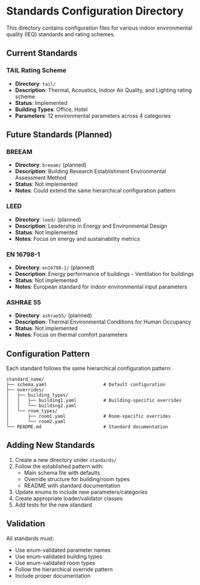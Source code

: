 # Standards Configuration Directory

This directory contains configuration files for various indoor environmental quality (IEQ) standards and rating schemes.

## Current Standards

### TAIL Rating Scheme
- **Directory**: `tail/`
- **Description**: Thermal, Acoustics, Indoor Air Quality, and Lighting rating scheme
- **Status**: Implemented
- **Building Types**: Office, Hotel
- **Parameters**: 12 environmental parameters across 4 categories

## Future Standards (Planned)

### BREEAM
- **Directory**: `breeam/` (planned)
- **Description**: Building Research Establishment Environmental Assessment Method
- **Status**: Not implemented
- **Notes**: Could extend the same hierarchical configuration pattern

### LEED
- **Directory**: `leed/` (planned)  
- **Description**: Leadership in Energy and Environmental Design
- **Status**: Not implemented
- **Notes**: Focus on energy and sustainability metrics

### EN 16798-1
- **Directory**: `en16798-1/` (planned)
- **Description**: Energy performance of buildings - Ventilation for buildings
- **Status**: Not implemented
- **Notes**: European standard for indoor environmental input parameters

### ASHRAE 55
- **Directory**: `ashrae55/` (planned)
- **Description**: Thermal Environmental Conditions for Human Occupancy
- **Status**: Not implemented
- **Notes**: Focus on thermal comfort parameters

## Configuration Pattern

Each standard follows the same hierarchical configuration pattern:

```
standard_name/
├── schema.yaml                     # Default configuration
├── overrides/
│   ├── building_types/
│   │   ├── building1.yaml          # Building-specific overrides
│   │   └── building2.yaml
│   └── room_types/
│       ├── room1.yaml              # Room-specific overrides
│       └── room2.yaml
└── README.md                       # Standard documentation
```

## Adding New Standards

1. Create a new directory under `standards/`
2. Follow the established pattern with:
   - Main schema file with defaults
   - Override structure for building/room types
   - README with standard documentation
3. Update enums to include new parameters/categories
4. Create appropriate loader/validator classes
5. Add tests for the new standard

## Validation

All standards must:
- Use enum-validated parameter names
- Use enum-validated building types
- Use enum-validated room types
- Follow the hierarchical override pattern
- Include proper documentation